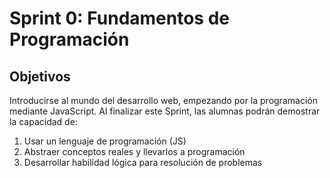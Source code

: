 # Sprint 0: Fundamentos de Programación

## Objetivos

Introducirse al mundo del desarrollo web, empezando por la programación mediante JavaScript. Al finalizar este Sprint, las alumnas podrán demostrar la capacidad de:

1. Usar un lenguaje de programación (JS)
2. Abstraer conceptos reales y llevarlos a programación
3. Desarrollar habilidad lógica para resolución de problemas
